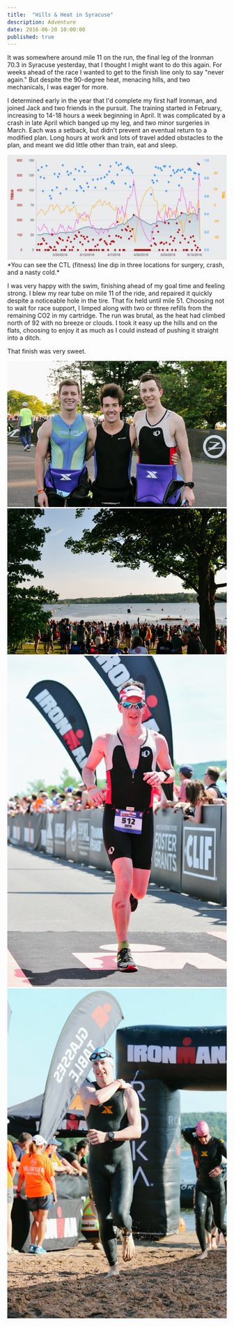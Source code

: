 ```yaml
---
title:  "Hills & Heat in Syracuse"
description: Adventure
date: 2016-06-20 10:00:00
published: true
---
```


It was somewhere around mile 11 on the run, the final leg of the Ironman 70.3 in Syracuse yesterday, that I thought I might want to do this again. For weeks ahead of the race I wanted to get to the finish line only to say "never again." But despite the 90-degree heat, menacing hills, and two mechanicals, I was eager for more.

I determined early in the year that I'd complete my first half Ironman, and joined Jack and two friends in the pursuit. The training started in February, increasing to 14-18 hours a week beginning in April. It was complicated by a crash in late April which banged up my leg, and two minor surgeries in March. Each was a setback, but didn't prevent an eventual return to a modified plan. Long hours at work and lots of travel added obstacles to the plan, and meant we did little other than train, eat and sleep.

<img src="/assets/images/2016/201606-trainingpeaks-syracuse.jpg" alt="Training Peaks Dashboard" title="Training Peaks Dashboard">
<span class="caption">*You can see the CTL (fitness) line dip in three locations for surgery, crash, and a nasty cold.*</span>

I was very happy with the swim, finishing ahead of my goal time and feeling strong. I blew my rear tube on mile 11 of the ride, and repaired it quickly despite a noticeable hole in the tire. That fix held until mile 51. Choosing not to wait for race support, I limped along with two or three refills from the remaining CO2 in my cartridge. The run was brutal, as the heat had climbed north of 92 with no breeze or clouds. I took it easy up the hills and on the flats, choosing to enjoy it as much as I could instead of pushing it straight into a ditch. 

That finish was very sweet.

<img src="/assets/images/2016/BRM-20160619-IM703Syracuse-5849.jpg" class="wide-img" alt="Ironman 70.3 Syracuse" title="Ironman 70.3 Syracuse">

<img src="/assets/images/2016/BRM-20160619-IM703Syracuse-5858.jpg" class="wide-img" alt="Ironman 70.3 Syracuse" title="Ironman 70.3 Syracuse">

<img src="/assets/images/2016/9_m-100724155-DIGITAL_HIGHRES-1354_012882-1855002.jpg" class="narrow-img-left" alt="Ironman 70.3 Syracuse" title="Ironman 70.3 Syracuse">

<img src="/assets/images/2016/31_m-100724155-DIGITAL_HIGHRES-1354_035883-1855024.jpg" class="narrow-img-right" alt="Ironman 70.3 Syracuse" title="Ironman 70.3 Syracuse">